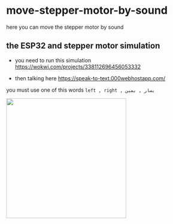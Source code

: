 # move-stepper-motor-by-sound

here you can move the stepper motor by sound

## the ESP32 and stepper motor simulation
- you need to run this simulation https://wokwi.com/projects/338112696456053332

- then talking here https://speak-to-text.000webhostapp.com/  

you must use one of this words `left , right , يسار , يمين`



<p align="">
<a href="https://www.youtube.com/watch?v=jiLBWxXWT1Y&ab_channel=ahmedalwafi">
<img src=""  height="320px">
</a>
</p>


